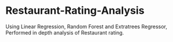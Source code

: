 # Restaurant-Rating-Analysis
Using Linear Regression, Random Forest and Extratrees Regressor, Performed in depth analysis of Restaurant rating.
